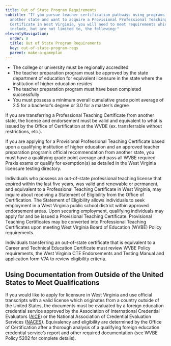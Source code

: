```yaml
---
title: Out of State Program Requirements
subtitle: "If you pursue teacher certification pathways using programs from
  another state and want to acquire a Provisional Professional Teaching
  Certificate in West Virginia, you will need to meet requirements which
  include, but are not limited to, the following:"
eleventyNavigation:
  order: 0
  title: Out of State Program Requirements
  key: out-of-state-program-reqs
  parent: make-a-gameplan
---
```

* The college or university must be regionally accredited
* The teacher preparation program must be approved by the state department of education for equivalent licensure in the state where the institution of higher education resides
* The teacher preparation program must have been completed successfully
* You must possess a minimum overall cumulative grade point average of 2.5 for a bachelor’s degree or 3.0 for a master’s degree

If you are transferring a Professional Teaching Certificate from another state, the license and endorsement must be valid and equivalent to what is issued by the Office of Certification at the WVDE (ex. transferrable without restrictions, etc.).

If you are applying for a Provisional Professional Teaching Certificate based upon a qualifying institution of higher education and an approved teacher preparation program’s official recommendation from another state, you must have a qualifying grade point average and pass all WVBE required Praxis exams or qualify for exemption(s) as detailed in the West Virginia licensure testing directory.

Individuals who possess an out-of-state professional teaching license that expired within the last five years, was valid and renewable or permanent, and equivalent to a Professional Teaching Certificate in West Virginia, may inquire about receiving a Statement of Eligibility from the Office of Certification. The Statement of Eligibility allows individuals to seek employment in a West Virginia public school district within approved endorsement areas. Upon securing employment, qualifying individuals may apply for and be issued a Provisional Teaching Certificate. Provisional Teaching Certificates may be converted into Professional Teaching Certificates upon meeting West Virginia Board of Education (WVBE) Policy requirements.

Individuals transferring an out-of-state certificate that is equivalent to a Career and Technical Education Certificate must review WVBE Policy requirements, the West Virginia CTE Endorsements and Testing Manual and application form V7A to review eligibility criteria.

## Using Documentation from Outside of the United States to Meet Qualifications

If you would like to apply for licensure in West Virginia and use official transcripts with a valid license which originates from a country outside of the United States, the documents must be evaluated by a foreign education credential service approved by the Association of International Credential Evaluators ([AICE](http://aice-eval.org/)) or the National Association of Credential Evaluation Services ([NACES](http://www.naces.org/)). Equivalency and eligibility are determined by the Office of Certification after a thorough analysis of a qualifying foreign education credential service’s report and other required documentation (see WVBE Policy 5202 for complete details).